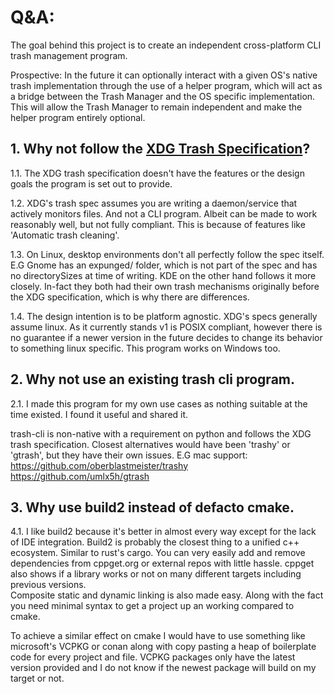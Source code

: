 # Q&A:
The goal behind this project is to create an independent cross-platform CLI trash management program. 

Prospective: In the future it can optionally interact with a given OS's native trash implementation through the use of a helper program,
which will act as a bridge between the Trash Manager and the OS specific implementation. 
This will allow the Trash Manager to remain independent and make the helper program entirely optional.

## 1. Why not follow the [XDG Trash Specification](https://specifications.freedesktop.org/trash-spec/latest/)?

1.1. The XDG trash specification doesn't have the features or the design goals the program is set out to provide.

1.2. XDG's trash spec assumes you are writing a daemon/service that actively monitors files. 
And not a CLI program. Albeit can be made to work reasonably well, but not fully compliant. This is because of features like 'Automatic trash cleaning'.

1.3. On Linux, desktop environments don't all perfectly follow the spec itself. 
E.G Gnome has an expunged/ folder, which is not part of the spec and has no directorySizes at time of writing. 
KDE on the other hand follows it more closely. In-fact they both had their own trash mechanisms originally before the XDG specification, which is why there are differences.

1.4. The design intention is to be platform agnostic. XDG's specs generally assume linux.
As it currently stands v1 is POSIX compliant, however there is no guarantee if a newer version in the future decides to change its behavior to something linux specific. This program works on Windows too.


## 2. Why not use an existing trash cli program.
2.1. I made this program for my own use cases as nothing suitable at the time existed. I found it useful and shared it.

trash-cli is non-native with a requirement on python and follows the XDG trash specification. Closest alternatives would have been 'trashy' or 'gtrash', but they have their own issues. 
E.G mac support:\
https://github.com/oberblastmeister/trashy \
https://github.com/umlx5h/gtrash

## 3. Why use build2 instead of defacto cmake. 
4.1. I like build2 because it's better in almost every way except for the lack of IDE integration.
Build2 is probably the closest thing to a unified c++ ecosystem. Similar to rust's cargo.
You can very easily add and remove dependencies from cppget.org or external repos with little hassle. 
cppget also shows if a library works or not on many different targets including previous versions.  
Composite static and dynamic linking is also made easy.
Along with the fact you need minimal syntax to get a project up an working compared to cmake.

To achieve a similar effect on cmake I would have to use something like microsoft's VCPKG or conan
along with copy pasting a heap of boilerplate code for every project and file. 
VCPKG packages only have the latest version provided and I do not know if the newest package will build on my target or not.
